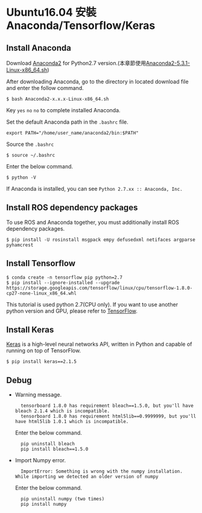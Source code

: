 # Ubuntu16.04 安裝 Anaconda/Tensorflow/Keras

## Install Anaconda
Download [Anaconda2](https://www.anaconda.com/products/individual#linux) for Python2.7 version.(本章節使用[Anaconda2-5.3.1-Linux-x86_64.sh](https://repo.anaconda.com/archive/Anaconda2-5.3.1-Linux-x86_64.sh))

After downloading Anaconda, go to the directory in located download file and enter the follow command.

    $ bash Anaconda2-x.x.x-Linux-x86_64.sh

Key `yes` `no` `no` to complete installed Anaconda.

Set the default Anaconda path in the `.bashrc` file.

    export PATH="/home/user_name/anaconda2/bin:$PATH"

Source the `.bashrc`

    $ source ~/.bashrc
    
Enter the below command.

    $ python -V
    
If Anaconda is installed, you can see `Python 2.7.xx :: Anaconda, Inc.`
    
## Install ROS dependency packages
To use ROS and Anaconda together, you must additionally install ROS dependency packages.

    $ pip install -U rosinstall msgpack empy defusedxml netifaces argparse pyhamcrest
    
## Install Tensorflow
    $ conda create -n tensorflow pip python=2.7
    $ pip install --ignore-installed --upgrade https://storage.googleapis.com/tensorflow/linux/cpu/tensorflow-1.8.0-cp27-none-linux_x86_64.whl
This tutorial is used python 2.7(CPU only). If you want to use another python version and GPU, please refer to [TensorFlow](https://www.tensorflow.org/install/).

## Install Keras
[Keras](https://keras.io/) is a high-level neural networks API, written in Python and capable of running on top of TensorFlow.

    $ pip install keras==2.1.5

## Debug
* Warning message.

        tensorboard 1.8.0 has requirement bleach==1.5.0, but you'll have bleach 2.1.4 which is incompatible.
        tensorboard 1.8.0 has requirement html5lib==0.9999999, but you'll have html5lib 1.0.1 which is incompatible.
    
    Enter the below command.

        pip uninstall bleach
        pip install bleach==1.5.0
        
* Import Numpy error.

        ImportError: Something is wrong with the numpy installation. While importing we detected an older version of numpy
        
    Enter the below command.
    
        pip uninstall numpy (two times)
        pip install numpy
    

